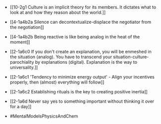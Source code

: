 - [[10-2g1 Culture is an implicit theory for its members. It dictates what to look at and how they reason about the world.]]

- [[4-1a4b2a Silence can decontextualize-displace the negotiator from the negotiation]]
- [[4-1a4b2b Being reactive is like being analog in the heat of the moment]]

- [[2-1a6c0 If you don't create an explanation, you will be enmeshed in the situation (analog). You have to transcend your situation-culture-parochiality by explanations (digital). Explanation is the way to universality.]]
- [[2-1a6c1 'Tendency to minimize energy output' - Align your incentives properly, then (almost) everything will follow]]
- [[2-1a6c2 Establishing rituals is the key to creating positive inertia]]
- [[2-1a6d Never say yes to something important without thinking it over for a day]]

- #MentalModelsPhysicsAndChem
